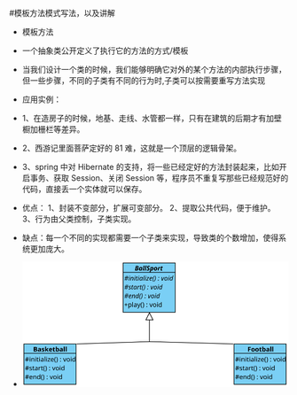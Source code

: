 #模板方法模式写法，以及讲解

- 模板方法
- 一个抽象类公开定义了执行它的方法的方式/模板
- 当我们设计一个类的时候，我们能够明确它对外的某个方法的内部执行步骤，
但一些步骤，不同的子类有不同的行为时,子类可以按需要重写方法实现

- 应用实例： 
- 1、在造房子的时候，地基、走线、水管都一样，只有在建筑的后期才有加壁橱加栅栏等差异。 
- 2、西游记里面菩萨定好的 81 难，这就是一个顶层的逻辑骨架。
- 3、spring 中对 Hibernate 的支持，将一些已经定好的方法封装起来，比如开启事务、获取 Session、关闭 Session 等，程序员不重复写那些已经规范好的代码，直接丢一个实体就可以保存。

- 优点： 1、封装不变部分，扩展可变部分。 2、提取公共代码，便于维护。 3、行为由父类控制，子类实现。
- 缺点：每一个不同的实现都需要一个子类来实现，导致类的个数增加，使得系统更加庞大。
- ![UML示意图](https://github.com/pigzhuzhu55/Design/blob/master/src/example/template/24.svg)
